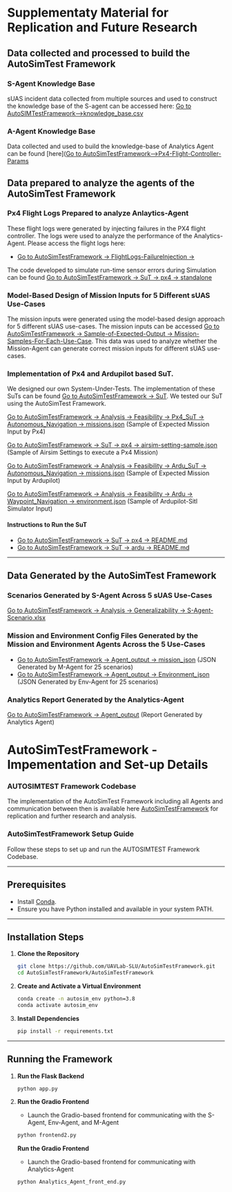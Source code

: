 

# Supplementaty Material for Replication and Future Research

## Data collected and processed to build the AutoSimTest Framework

### S-Agent Knowledge Base 
sUAS incident data collected from multiple sources and used to construct the knowledge base of the S-agent can be accessed here: [Go to AutoSIMTestFramework-->knowledge_base.csv](AutoSIMTestFramework/knowledga_base.csv)

### A-Agent Knowledge Base
Data collected and used to build the knowledge-base of Analytics Agent can be found [here]([Go to AutoSimTestFramework-->Px4-Flight-Controller-Params](Px4-Flight-Controller-Params/)


## Data prepared to analyze the agents of the AutoSimTest Framework

### Px4 Flight Logs Prepared to analyze Anlaytics-Agent
These flight logs were generated by injecting failures in the PX4 flight controller. The logs were used to analyze the performance of the Analytics-Agent. Please access the flight logs here:
 
- [Go to AutoSimTestFramework → FlightLogs-FailureInjection → ](FlightLogs-FailureInjection/)  


  
The code developed to simulate run-time sensor errors during Simulation can be found [Go to AutoSimTestFramework → SuT → px4 → standalone](SuT/px4/standalone/)

### Model-Based Design of Mission Inputs for 5 Different sUAS Use-Cases

The mission inputs were generated using the model-based design approach for 5 different sUAS use-cases. The mission inputs can be accessed [Go to AutoSimTestFramework → Sample-of-Expected-Output → Mission-Samples-For-Each-Use-Case](Sample-of-Expected-Output/Mission-Samples-For-Each-Use-Case/). This data was used to analyze whether the Mission-Agent can generate correct mission inputs for different sUAS use-cases.



### Implementation of Px4 and Ardupilot based SuT.

We designed our own System-Under-Tests. The implementation of these SuTs can be found [Go to AutoSimTestFramework → SuT](SuT/). We tested our SuT using the AutoSimTest Framework.

[Go to AutoSimTestFramework → Analysis → Feasibility → Px4_SuT → Autonomous_Navigation → missions.json](Analysis/Feasibility/Px4_SuT/Autonomous_Navigation/missions.json) (Sample of Expected Mission Input by Px4)  

[Go to AutoSimTestFramework → SuT → px4 → airsim-setting-sample.json](SuT/px4/airsim-setting-sample.json) (Sample of Airsim Settings to execute a Px4 Mission)  

[Go to AutoSimTestFramework → Analysis → Feasibility → Ardu_SuT → Autonomous_Navigation → missions.json](Analysis/Feasibility/Ardu_SuT/Autonomous_Navigation/missions.json) (Sample of Expected Mission Input by Ardupilot)  

[Go to AutoSimTestFramework → Analysis → Feasibility → Ardu → Waypoint_Navigation → environment.json](Analysis/Feasibility/Ardu/Waypoint_Navigation/environment.json) (Sample of Ardupilot-Sitl Simulator Input)

#### Instructions to Run the SuT
- [Go to AutoSimTestFramework → SuT → px4 → README.md](SuT/px4/README.md)
- [Go to AutoSimTestFramework → SuT → ardu → README.md](SuT/ardu/README.md)

---

## Data Generated by the AutoSimTest Framework

### Scenarios Generated by S-Agent Across 5 sUAS Use-Cases
[Go to AutoSimTestFramework → Analysis → Generalizability → S-Agent-Scenario.xlsx](Analysis/Generalizability/S-Agent-Scenario.xlsx)  

### Mission and Environment Config Files Generated by the Mission and Environment Agents Across the 5 Use-Cases
- [Go to AutoSimTestFramework → Agent_output → mission_json](Agent_output/mission_json/) (JSON Generated by M-Agent for 25 scenarios)  
- [Go to AutoSimTestFramework → Agent_output → Environment_json](Agent_output/Environment_json/) (JSON Generated by Env-Agent for 25 scenarios)

### Analytics Report Generated by the Analytics-Agent
[Go to AutoSimTestFramework → Agent_output](Agent_output/analytics_agent_output) (Report Generated by Analytics Agent)


# AutoSimTestFramework - Impementation and Set-up Details

### AUTOSIMTEST Framework Codebase

The implementation of the AutoSimTest Framework including all Agents and communication between then is available here [AutoSimTestFramework](https://github.com/UAVLab-SLU/AutoSimTestFramework/tree/main/AutoSIMTestFramework) for replication and further research and analysis.

### AutoSimTestFramework Setup Guide

Follow these steps to set up and run the AUTOSIMTEST Framework Codebase.

---

## Prerequisites
- Install [Conda](https://docs.conda.io/en/latest/miniconda.html).
- Ensure you have Python installed and available in your system PATH.

---

## Installation Steps

1. **Clone the Repository**  
   ```bash
   git clone https://github.com/UAVLab-SLU/AutoSimTestFramework.git
   cd AutoSimTestFramework/AutoSimTestFramework
   ```

2. **Create and Activate a Virtual Environment**  
   ```bash
   conda create -n autosim_env python=3.8
   conda activate autosim_env
   ```

3. **Install Dependencies**  
   ```bash
   pip install -r requirements.txt
   ```

---

## Running the Framework

1. **Run the Flask Backend**  
   ```bash
   python app.py
   ```

2. **Run the Gradio Frontend** 
   - Launch the Gradio-based frontend for communicating with the S-Agent, Env-Agent, and M-Agent

   ```bash
   python frontend2.py
   ```

   **Run the Gradio Frontend**  
   - Launch the Gradio-based frontend for communicating with Analytics-Agent

   ```bash
   python Analytics_Agent_front_end.py
   ```
   

<!-- ## Px4 Flight Controller based SuT


## Ardupilot Flight Controller based SuT


### Execution Instructions -->


<!-- ## Other Common Components of SuT -->

<!-- ### Flight Control relay
Description:
`llm_relay` contains the code for the PX4 and ardu relay. The relay is responsible for communicating with the flight controller firmware using Mavsdk server. -->

<!-- ## Input Mission format

Waypoint based mission
first param is the speed of the drone
second param is the list of waypoints
```json
{
            "Mission": {
                "name": "Search_and_Rescue_Mission",
                "param": [
                    20,
                    [
                        [
                            0,
                            0,
                            0
                        ],
                        [
                            0,
                            10,
                            -5
                        ]
                    ]
                ]
            }
        }
```

Automated misson
```
{
    "Mission": {
        "name": "Search_and_Rescue_Mission",
        "mode": "auto",
        "center": [0, 0, 0],
        "radius": 10,
        "height": 5
    }
}
```
 -->





